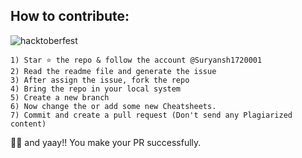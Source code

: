 ## How to contribute:

![hacktoberfest](https://user-images.githubusercontent.com/85965606/194911198-fb107c24-9742-4b91-bb20-aa02061abe2d.png)


```
1) Star ⭐ the repo & follow the account @Suryansh1720001
2) Read the readme file and generate the issue
3) After assign the issue, fork the repo
4) Bring the repo in your local system
5) Create a new branch 
6) Now change the or add some new Cheatsheets.
7) Commit and create a pull request (Don't send any Plagiarized content)
```
🥳🥳 and yaay!! You make your PR successfully.<br>
